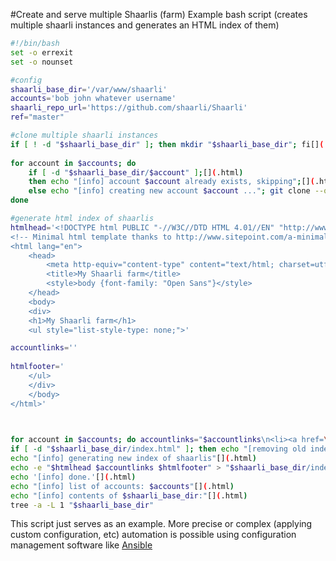 #Create and serve multiple Shaarlis (farm)
Example bash script (creates multiple shaarli instances and generates an HTML index of them)

```bash
#!/bin/bash
set -o errexit
set -o nounset

#config
shaarli_base_dir='/var/www/shaarli'
accounts='bob john whatever username'
shaarli_repo_url='https://github.com/shaarli/Shaarli'
ref="master"

#clone multiple shaarli instances
if [ ! -d "$shaarli_base_dir" ]; then mkdir "$shaarli_base_dir"; fi[](.html)
   
for account in $accounts; do
    if [ -d "$shaarli_base_dir/$account" ];[](.html)
	then echo "[info] account $account already exists, skipping";[](.html)
	else echo "[info] creating new account $account ..."; git clone --quiet "$shaarli_repo_url" -b "$ref" "$shaarli_base_dir/$account"; fi[](.html)
done

#generate html index of shaarlis
htmlhead='<!DOCTYPE html PUBLIC "-//W3C//DTD HTML 4.01//EN" "http://www.w3.org/TR/html4/strict.dtd">
<!-- Minimal html template thanks to http://www.sitepoint.com/a-minimal-html-document/ -->
<html lang="en">
	<head>
		<meta http-equiv="content-type" content="text/html; charset=utf-8">
		<title>My Shaarli farm</title>
		<style>body {font-family: "Open Sans"}</style>
	</head>
	<body>
	<div>
	<h1>My Shaarli farm</h1>
	<ul style="list-style-type: none;">'

accountlinks=''
    
htmlfooter='
	</ul>
	</div>
	</body>
</html>'    
    


for account in $accounts; do accountlinks="$accountlinks\n<li><a href=\"$account\">$account</a></li>"; done
if [ -d "$shaarli_base_dir/index.html" ]; then echo "[removing old index.html]"; rm "$shaarli_base_dir/index.html" ]; fi[](.html)
echo "[info] generating new index of shaarlis"[](.html)
echo -e "$htmlhead $accountlinks $htmlfooter" > "$shaarli_base_dir/index.html"
echo '[info] done.'[](.html)
echo "[info] list of accounts: $accounts"[](.html)
echo "[info] contents of $shaarli_base_dir:"[](.html)
tree -a -L 1 "$shaarli_base_dir"
```

This script just serves as an example. More precise or complex (applying custom configuration, etc) automation is possible using configuration management software like [Ansible](https://www.ansible.com/)[](.html)
